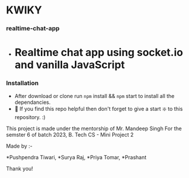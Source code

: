 # **KWIKY**

 ### realtime-chat-app

* # Realtime chat app using socket.io and vanilla JavaScript

### **Installation**

* After download or clone run `npm` install && `npm` start to install all the dependancies.
* 🙏 If you find this repo helpful then don't forget to give a start ❇️ to this repository. :)

This project is made under the mentorship of Mr. Mandeep Singh
For the semster 6 of batch 2023, B. Tech CS - Mini Project 2

Made by :-

*Pushpendra Tiwari,
*Surya Raj,
*Priya Tomar,
*Prashant


Thank you!


